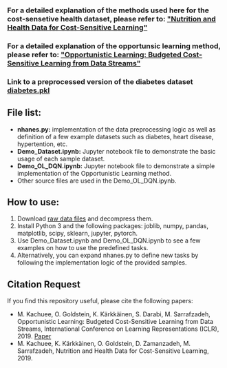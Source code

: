
### For a detailed explanation of the methods used here for the cost-sensetive health dataset, please refer to: ["Nutrition and Health Data for Cost-Sensitive Learning"](https://arxiv.org/abs/1902.07102)

### For a detailed explanation of the opportunsic learning method, please refer to: ["Opportunistic Learning: Budgeted Cost-Sensitive Learning from Data Streams"](https://openreview.net/forum?id=S1eOHo09KX)

### Link to a preprocessed version of the diabetes dataset [diabetes.pkl](https://drive.google.com/file/d/10KfOQ1N6QKHc9XB9lq3ib96H4APhlygI/view?usp=sharing)

## File list:
- **nhanes.py:** implementation of the data preprocessing logic as well as definition of a few example datasets such as diabetes, heart disease, hypertention, etc.
- **Demo_Dataset.ipynb:** Jupyter notebook file to demonstrate the basic usage of each sample dataset.
- **Demo_OL_DQN.ipynb:** Jupyter notebook file to demonstrate a simple implementation of the Opportunistic Learning method.
- Other source files are used in the Demo_OL_DQN.ipynb.


## How to use:
1) Download [raw data files](https://drive.google.com/file/d/1hFp7O747408D8t5442f0Sjit7wXKXI1z/view?usp=sharing) and decompress them.
2) Install Python 3 and the following packages: joblib, numpy, pandas, matplotlib, scipy, sklearn, jupyter, pytorch.
3) Use Demo_Dataset.ipynb and Demo_OL_DQN.ipynb to see a few examples on how to use the predefined tasks.
4) Alternatively, you can expand nhanes.py to define new tasks by following the implementation logic of the provided samples.

## Citation Request
If you find this repository useful, please cite the following papers:

* M. Kachuee, O. Goldstein, K. Kärkkäinen, S. Darabi, M. Sarrafzadeh, Opportunistic Learning: Budgeted Cost-Sensitive Learning from Data Streams, International Conference on Learning Representations (ICLR), 2019. [Paper](https://openreview.net/forum?id=S1eOHo09KX)
* M. Kachuee, K. Kärkkäinen, O. Goldstein, D. Zamanzadeh, M. Sarrafzadeh, Nutrition and Health Data for Cost-Sensitive Learning, 2019. 
